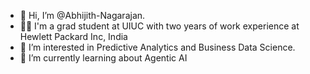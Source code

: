 - 👋 Hi, I’m @Abhijith-Nagarajan.
- :technologist: I'm a grad student at UIUC with two years of work experience at Hewlett Packard Inc, India
- 👀 I’m interested in Predictive Analytics and Business Data Science.
- 🌱 I’m currently learning about Agentic AI 

<!---
Abhijith-Nagarajan/Abhijith-Nagarajan is a ✨ special ✨ repository because its `README.md` (this file) appears on your GitHub profile.
You can click the Preview link to take a look at your changes.
--->

